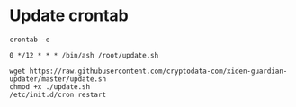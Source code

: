 # Update crontab

```
crontab -e
```

```
0 */12 * * * /bin/ash /root/update.sh
```

```
wget https://raw.githubusercontent.com/cryptodata-com/xiden-guardian-updater/master/update.sh
chmod +x ./update.sh
/etc/init.d/cron restart
```
